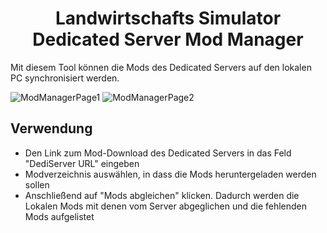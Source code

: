 <h1 align="center">Landwirtschafts Simulator Dedicated Server Mod Manager</h1>

Mit diesem Tool können die Mods des Dedicated Servers auf den lokalen PC synchronisiert werden.

![ModManagerPage1](https://github.com/user-attachments/assets/00850292-2c55-4f01-93cb-ee969e037cb2)
![ModManagerPage2](https://github.com/user-attachments/assets/23b0a4b9-bd16-4acc-bf7b-ec6d26a3e12e)

## Verwendung

- Den Link zum Mod-Download des Dedicated Servers in das Feld "DediServer URL" eingeben
- Modverzeichnis auswählen, in dass die Mods heruntergeladen werden sollen
- Anschließend auf "Mods abgleichen" klicken. Dadurch werden die Lokalen Mods mit denen vom Server abgeglichen und die fehlenden Mods aufgelistet

